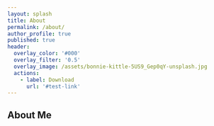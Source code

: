 ```yaml
---
layout: splash
title: About
permalink: /about/
author_profile: true
published: true
header:
  overlay_color: '#000'
  overlay_filter: '0.5'
  overlay_image: /assets/bonnie-kittle-5US9_Gep0qY-unsplash.jpg
  actions:
    - label: Download
      url: '#test-link'
---
```


## About Me
